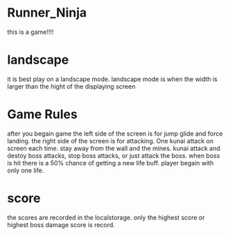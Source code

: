 # Runner_Ninja
this is a game!!!!

# landscape
it is best play on a landscape mode.
landscape mode is when the width is larger than the hight of the displaying screen

# Game Rules
after you begain game the left side of the screen is for jump glide and force landing.
the right side of the screen is for attacking. One kunai attack on screen each time.
stay away from the wall and the mines.
kunai attack and destoy boss attacks, stop boss attacks, or just attack the boss.
when boss is hit there is a 50% chance of getting a new life buff.
player begain with only one life.

# score
the scores are recorded in the localstorage.
only the highest score or highest boss damage score is record.

